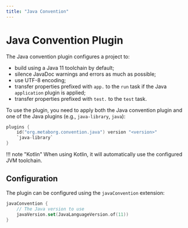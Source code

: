 ```yaml
---
title: "Java Convention"
---
```

# Java Convention Plugin
The Java convention plugin configures a project to:

- build using a Java 11 toolchain by default;
- silence JavaDoc warnings and errors as much as possible;
- use UTF-8 encoding;
- transfer properties prefixed with `app.` to the `run` task if the Java `application` plugin is applied;
- transfer properties prefixed with `test.` to the `test` task.

To use the plugin, you need to apply both the Java convention plugin and one of the Java plugins (e.g., `java-library`, `java`):

```kotlin title="build.gradle.kts"
plugins {
    id("org.metaborg.convention.java") version "<version>"
    `java-library`
}
```

!!! note "Kotlin"
    When using Kotlin, it will automatically use the configured JVM toolchain.



## Configuration
The plugin can be configured using the `javaConvention` extension:

```kotlin title="build.gradle.kts"
javaConvention {
    // The Java version to use
    javaVersion.set(JavaLanguageVersion.of(11))
}
```



